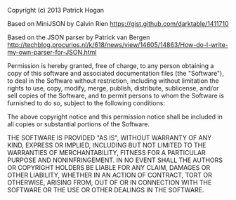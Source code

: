 Copyright (c) 2013 Patrick Hogan

Based on MiniJSON by Calvin Rien https://gist.github.com/darktable/1411710

Based on the JSON parser by Patrick van Bergen http://techblog.procurios.nl/k/618/news/view/14605/14863/How-do-I-write-my-own-parser-for-JSON.html

Permission is hereby granted, free of charge, to any person obtaining a copy of this software and associated documentation files (the "Software"), to deal in the Software without restriction, including without limitation the rights to use, copy, modify, merge, publish, distribute, sublicense, and/or sell copies of the Software, and to permit persons to whom the Software is furnished to do so, subject to the following conditions:

The above copyright notice and this permission notice shall be included in all copies or substantial portions of the Software.

THE SOFTWARE IS PROVIDED "AS IS", WITHOUT WARRANTY OF ANY KIND, EXPRESS OR IMPLIED, INCLUDING BUT NOT LIMITED TO THE WARRANTIES OF MERCHANTABILITY, FITNESS FOR A PARTICULAR PURPOSE AND NONINFRINGEMENT. IN NO EVENT SHALL THE AUTHORS OR COPYRIGHT HOLDERS BE LIABLE FOR ANY CLAIM, DAMAGES OR OTHER LIABILITY, WHETHER IN AN ACTION OF CONTRACT, TORT OR OTHERWISE, ARISING FROM, OUT OF OR IN CONNECTION WITH THE SOFTWARE OR THE USE OR OTHER DEALINGS IN THE SOFTWARE.
